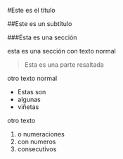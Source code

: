 #Este es el título

##Este es un subtítulo

###Esta es una sección

esta es una sección con texto normal

  > Esta es una parte resaltada

otro texto normal

  * Estas son
  * algunas
  * viñetas

otro texto

  1. o numeraciones
  1. con numeros
  1. consecutivos

